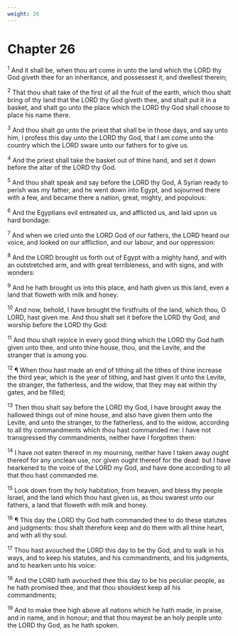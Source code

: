 ```yaml
---
weight: 26
---
```


# Chapter 26

<sup>1</sup> And it shall be, when thou art come in unto the land which the LORD thy God giveth thee for an inheritance, and possessest it, and dwellest therein; 

<sup>2</sup> That thou shalt take of the first of all the fruit of the earth, which thou shalt bring of thy land that the LORD thy God giveth thee, and shalt put it in a basket, and shalt go unto the place which the LORD thy God shall choose to place his name there. 

<sup>3</sup> And thou shalt go unto the priest that shall be in those days, and say unto him, I profess this day unto the LORD thy God, that I am come unto the country which the LORD sware unto our fathers for to give us. 

<sup>4</sup> And the priest shall take the basket out of thine hand, and set it down before the altar of the LORD thy God. 

<sup>5</sup> And thou shalt speak and say before the LORD thy God, A Syrian ready to perish was my father, and he went down into Egypt, and sojourned there with a few, and became there a nation, great, mighty, and populous: 

<sup>6</sup> And the Egyptians evil entreated us, and afflicted us, and laid upon us hard bondage: 

<sup>7</sup> And when we cried unto the LORD God of our fathers, the LORD heard our voice, and looked on our affliction, and our labour, and our oppression: 

<sup>8</sup> And the LORD brought us forth out of Egypt with a mighty hand, and with an outstretched arm, and with great terribleness, and with signs, and with wonders: 

<sup>9</sup> And he hath brought us into this place, and hath given us this land, even a land that floweth with milk and honey. 

<sup>10</sup> And now, behold, I have brought the firstfruits of the land, which thou, O LORD, hast given me. And thou shalt set it before the LORD thy God, and worship before the LORD thy God: 

<sup>11</sup> And thou shalt rejoice in every good thing which the LORD thy God hath given unto thee, and unto thine house, thou, and the Levite, and the stranger that is among you. 

<sup>12</sup> ¶ When thou hast made an end of tithing all the tithes of thine increase the third year, which is the year of tithing, and hast given it unto the Levite, the stranger, the fatherless, and the widow, that they may eat within thy gates, and be filled; 

<sup>13</sup> Then thou shalt say before the LORD thy God, I have brought away the hallowed things out of mine house, and also have given them unto the Levite, and unto the stranger, to the fatherless, and to the widow, according to all thy commandments which thou hast commanded me: I have not transgressed thy commandments, neither have I forgotten them: 

<sup>14</sup> I have not eaten thereof in my mourning, neither have I taken away ought thereof for any unclean use, nor given ought thereof for the dead: but I have hearkened to the voice of the LORD my God, and have done according to all that thou hast commanded me. 

<sup>15</sup> Look down from thy holy habitation, from heaven, and bless thy people Israel, and the land which thou hast given us, as thou swarest unto our fathers, a land that floweth with milk and honey. 

<sup>16</sup> ¶ This day the LORD thy God hath commanded thee to do these statutes and judgments: thou shalt therefore keep and do them with all thine heart, and with all thy soul. 

<sup>17</sup> Thou hast avouched the LORD this day to be thy God, and to walk in his ways, and to keep his statutes, and his commandments, and his judgments, and to hearken unto his voice: 

<sup>18</sup> And the LORD hath avouched thee this day to be his peculiar people, as he hath promised thee, and that thou shouldest keep all his commandments; 

<sup>19</sup> And to make thee high above all nations which he hath made, in praise, and in name, and in honour; and that thou mayest be an holy people unto the LORD thy God, as he hath spoken. 


